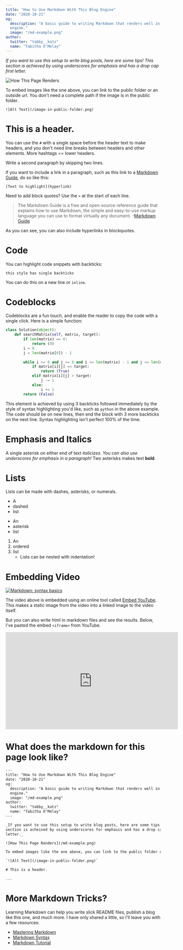 ```yaml
---
title: "How to Use Markdown With This Blog Engine"
date: "2020-10-21"
og:
  description: "A basic guide to writing Markdown that renders well in this
  engine."
  image: "/md-example.png"
author:
  twitter: "tabby__katz"
  name: "Tabitha O'Melay"
---
```


_If you want to use this setup to write blog posts, here are some tips! This
section is achieved by using underscores for emphasis and has a drop cap first
letter._

![How This Page Renders](/md-example.png)

To embed images like the one above, you can link to the public folder or an outside url. You don't need a complete path if the image is in the public folder.

`![Alt Text](/image-in-public-folder.png)`

# This is a header.

You can use the `#` with a single space before the header text to make headers, and you don't need line breaks between headers and other elements. More hashtags == lower headers.


Write a second paragraph by skipping two lines.


If you want to include a link in a paragraph, such as this link to a [Markdown
Guide](https://www.markdownguide.org/), do so like this:

`[Text to highlight](hyperlink)`

Need to add block quotes? Use the `>` at the start of each line. 

>The Markdown Guide is a free and open-source reference guide that explains how to use Markdown, the simple and easy-to-use markup language you can use to format virtually any document. -[Markdown Guide](https://www.markdownguide.org/)

As you can see, you can also include hyperlinks in blockquotes. 

# Code

You can highlight code snippets with backticks:


`this style has single backticks`


You can do this on a new line or `inline`.


# Codeblocks

Codeblocks are a fun touch, and enable the reader to copy the code with a single click. Here is a simple function:


```python
class Solution(object):
    def searchMatrix(self, matrix, target):
        if len(matrix) == 0:
            return (0)
        i = 0 
        j = len(matrix[0]) - 1
        
        while i >= 0 and j >= 0 and i <= len(matrix) - 1 and j <= len(matrix[0]) - 1:
            if matrix[i][j] == target:
                return (True)
            elif matrix[i][j] > target:
                j -= 1
            else:
                i += 1
        return (False)
```

This element is achieved by using 3 backticks followed immediately by the style of syntax highlighting you'd like, such as `python` in the above example. The code should be on new lines, then end the block with 3 more backticks on the next line. Syntax highlighting isn't perfect 100% of the time.


# Emphasis and Italics

A single asterisk on either end of text *italicizes*.
_You can also use underscores for emphasis in a paragraph!_
Two asterisks makes text **bold**.

# Lists

Lists can be made with dashes, asterisks, or numerals. 
- A
- dashed
- list

* An
* asterisk
* list

1. An
2. ordered
3. list
	* Lists can be nested with indentation!

# Embedding Video

[![Markdown: syntax basics](http://img.youtube.com/vi/0_tO8HgJiLQ/0.jpg)](http://www.youtube.com/watch?v=0_tO8HgJiLQ "Markdown: syntax basics")

The video above is embedded using an online tool called [Embed
YouTube](http://embedyoutube.org/). This makes a static image from the video
into a linked image to the video itself. 


But you can also write html in markdown files and see the results. Below, I've
pasted the embed `<iframe>` from YouTube.


<iframe width="560" height="315" src="https://www.youtube.com/embed/0_tO8HgJiLQ" frameborder="0" allow="accelerometer; autoplay; clipboard-write; encrypted-media; gyroscope; picture-in-picture" allowfullscreen></iframe>


# What does the markdown for this page look like?


```html
---
title: "How to Use Markdown With This Blog Engine"
date: "2020-10-21"
og:
  description: "A basic guide to writing Markdown that renders well in this
  engine."
  image: "/md-example.png"
author:
  twitter: "tabby__katz"
  name: "Tabitha O'Melay"
---

_If you want to use this setup to write blog posts, here are some tips! This
section is acheived by using underscores for emphasis and has a drop cap first
letter._

![How This Page Renders](/md-example.png)

To embed images like the one above, you can link to the public folder or an outside url. You don't need a complete path if the image is in the public folder.

`![Alt Text](/image-in-public-folder.png)`

# This is a header.

...
```
# More Markdown Tricks? 

Learning Markdown can help you write slick README files, publish a blog like this one, and much more. I have only shared a little, so I'll leave you with a few resources:

* [Mastering Markdown](https://guides.github.com/features/mastering-markdown/)
* [Markdown Syntax](https://guides.github.com/pdfs/markdown-cheatsheet-online.pdf)
* [Markdown Tutorial](https://www.markdowntutorial.com/)
